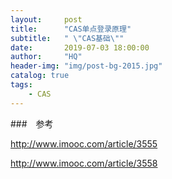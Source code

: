 ```yaml
---
layout:     post
title:      "CAS单点登录原理"
subtitle:   " \"CAS基础\""
date:       2019-07-03 18:00:00
author:     "HQ"
header-img: "img/post-bg-2015.jpg"
catalog: true
tags:
    - CAS
---
```



###　参考

http://www.imooc.com/article/3555

http://www.imooc.com/article/3558